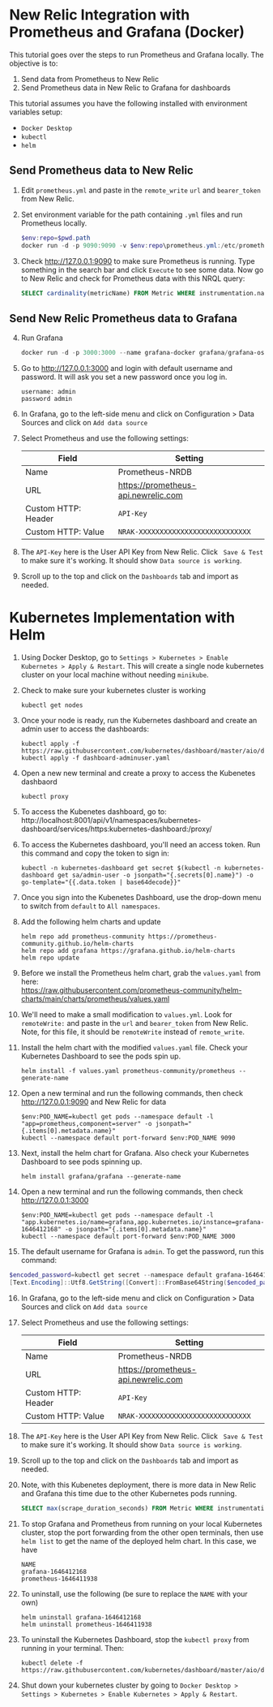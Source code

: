 # New Relic Integration with Prometheus and Grafana (Docker)
This tutorial goes over the steps to run Prometheus and Grafana locally.  The objective is to:
1. Send data from Prometheus to New Relic
2. Send Prometheus data in New Relic to Grafana for dashboards

This tutorial assumes you have the following installed with environment variables setup:
- `Docker Desktop`
- `kubectl`
- `helm`

## Send Prometheus data to New Relic

1. Edit `prometheus.yml` and paste in the `remote_write` `url` and `bearer_token` from New Relic.

2. Set environment variable for the path containing `.yml` files and run Prometheus locally.
    ```powershell
    $env:repo=$pwd.path
    docker run -d -p 9090:9090 -v $env:repo\prometheus.yml:/etc/prometheus/prometheus.yml --name prometheus-docker prom/prometheus
    ```

3. Check http://127.0.0.1:9090 to make sure Prometheus is running. Type something in the search bar and click `Execute` to see some data.  Now go to New Relic and check for Prometheus data with this NRQL query:
    ```sql
    SELECT cardinality(metricName) FROM Metric WHERE instrumentation.name = 'remote-write' FACET metricName LIMIT MAX
    ```
## Send New Relic Prometheus data to Grafana 

4. Run Grafana
    ```PowerShell
    docker run -d -p 3000:3000 --name grafana-docker grafana/grafana-oss
    ```
5. Go to http://127.0.0.1:3000 and login with default username and password.  It will ask you set a new password once you log in.
    ```
    username: admin
    password admin
    ```
6. In Grafana, go to the left-side menu and click on Configuration > Data Sources and click on `Add data source`

7. Select Prometheus and use the following settings:

    | Field               | Setting                             |
    |---------------------|-------------------------------------|
    | Name                | Prometheus-NRDB                     |
    | URL                 | https://prometheus-api.newrelic.com |
    | Custom HTTP: Header | `API-Key`                           |
    | Custom HTTP: Value  | `NRAK-XXXXXXXXXXXXXXXXXXXXXXXXXXX`  |

8. The `API-Key` here is the User API Key from New Relic.  Click ` Save & Test` to make sure it's working.  It should show `Data source is working`.

9. Scroll up to the top and click on the `Dashboards` tab and import as needed.

# Kubernetes Implementation with Helm

1. Using Docker Desktop, go to `Settings > Kubernetes > Enable Kubernetes > Apply & Restart`.  This will create a single node kubernetes cluster on your local machine without needing `minikube`.

2. Check to make sure your kubernetes cluster is working
    ```
    kubectl get nodes
    ```
3. Once your node is ready, run the Kubernetes dashboard and create an admin user to access the dashboards:
    ```
    kubectl apply -f https://raw.githubusercontent.com/kubernetes/dashboard/master/aio/deploy/recommended.yaml
    kubectl apply -f dashboard-adminuser.yaml
    ```
4. Open a new new terminal and create a proxy to access the Kubenetes dashbaord
    ```
    kubectl proxy
    ```

5. To access the Kubenetes dashboard, go to:  
http://localhost:8001/api/v1/namespaces/kubernetes-dashboard/services/https:kubernetes-dashboard:/proxy/

6. To access the Kubernetes dashboard, you'll need an access token.  Run this command and copy the token to sign in:
    ```
    kubectl -n kubernetes-dashboard get secret $(kubectl -n kubernetes-dashboard get sa/admin-user -o jsonpath="{.secrets[0].name}") -o go-template="{{.data.token | base64decode}}"
    ```

7. Once you sign into the Kubenetes Dashboard, use the drop-down menu to switch from `default` to `All namespaces`.

8. Add the following helm charts and update
    ```
    helm repo add prometheus-community https://prometheus-community.github.io/helm-charts
    helm repo add grafana https://grafana.github.io/helm-charts
    helm repo update
    ```
9. Before we install the Prometheus helm chart, grab the `values.yaml` from here:  
https://raw.githubusercontent.com/prometheus-community/helm-charts/main/charts/prometheus/values.yaml

10. We'll need to make a small modification to `values.yml`.  Look for `remoteWrite:` and paste in the `url` and `bearer_token` from New Relic.  Note, for this file, it should be `remoteWrite` instead of `remote_write`.

11. Install the helm chart with the modified `values.yaml` file.  Check your Kubernetes Dashboard to see the pods spin up.
    ```
    helm install -f values.yaml prometheus-community/prometheus --generate-name
    ```

12. Open a new terminal and run the following commands, then check http://127.0.0.1:9090 and New Relic for data
    ```
    $env:POD_NAME=kubectl get pods --namespace default -l "app=prometheus,component=server" -o jsonpath="{.items[0].metadata.name}"
    kubectl --namespace default port-forward $env:POD_NAME 9090
    ```
13. Next, install the helm chart for Grafana. Also check your Kubernetes Dashboard to see pods spinning up.
    ```
    helm install grafana/grafana --generate-name
    ```
14. Open a new terminal and run the following commands, then check http://127.0.0.1:3000
    ```
    $env:POD_NAME=kubectl get pods --namespace default -l "app.kubernetes.io/name=grafana,app.kubernetes.io/instance=grafana-1646412168" -o jsonpath="{.items[0].metadata.name}"
    kubectl --namespace default port-forward $env:POD_NAME 3000
    ```

15. The default username for Grafana is `admin`.  To get the password, run this command:
```powershell
$encoded_password=kubectl get secret --namespace default grafana-1646412168 -o jsonpath="{.data.admin-password}"
[Text.Encoding]::Utf8.GetString([Convert]::FromBase64String($encoded_password))
```

16. In Grafana, go to the left-side menu and click on Configuration > Data Sources and click on `Add data source`

17. Select Prometheus and use the following settings:

    | Field               | Setting                             |
    |---------------------|-------------------------------------|
    | Name                | Prometheus-NRDB                     |
    | URL                 | https://prometheus-api.newrelic.com |
    | Custom HTTP: Header | `API-Key`                           |
    | Custom HTTP: Value  | `NRAK-XXXXXXXXXXXXXXXXXXXXXXXXXXX`  |

18. The `API-Key` here is the User API Key from New Relic.  Click ` Save & Test` to make sure it's working.  It should show `Data source is working`.

19. Scroll up to the top and click on the `Dashboards` tab and import as needed.

20. Note, with this Kubenetes deployment, there is more data in New Relic and Grafana this time due to the other Kubernetes pods running.
    ```sql
    SELECT max(scrape_duration_seconds) FROM Metric WHERE instrumentation.name = 'remote-write' TIMESERIES AUTO FACET job,instance
    ```

21. To stop Grafana and Prometheus from running on your local Kubernetes cluster, stop the port forwarding from the other open terminals, then use `helm list` to get the name of the deployed helm chart. In this case, we have
    ```
    NAME
    grafana-1646412168
    prometheus-1646411938
    ```

22. To uninstall, use the following (be sure to replace the `NAME` with your own)
    ```
    helm uninstall grafana-1646412168
    helm uninstall prometheus-1646411938
    ```

23. To uninstall the Kubernetes Dashboard, stop the `kubectl proxy` from running in your terminal. Then:
    ```
    kubectl delete -f https://raw.githubusercontent.com/kubernetes/dashboard/master/aio/deploy/recommended.yaml
    ```

24. Shut down your kubernetes cluster by going to `Docker Desktop > Settings > Kubernetes > Enable Kubernetes > Apply & Restart`.